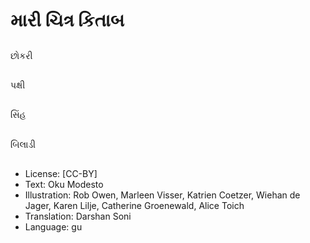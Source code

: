 # મારી ચિત્ર કિતાબ 

##
છોકરી 

##
પક્ષી 

##
સિંહ 

##
બિલાડી 

##
* License: [CC-BY]
* Text: Oku Modesto
* Illustration: Rob Owen, Marleen Visser, Katrien Coetzer, Wiehan de Jager, Karen Lilje, Catherine Groenewald, Alice Toich
* Translation: Darshan Soni
* Language: gu
